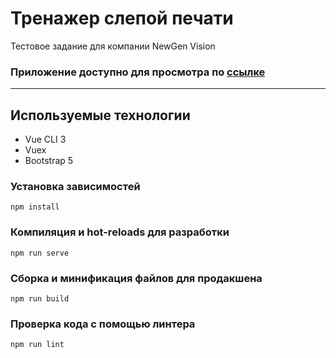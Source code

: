 # Тренажер слепой печати

Тестовое задание для компании NewGen Vision

### Приложение доступно для просмотра по [ссылке](https://besovmusic.github.io/newgen-vision-test/dist/)
---

## Используемые технологии

- Vue CLI 3
- Vuex
- Bootstrap 5

### Установка зависимостей
```
npm install
```

### Компиляция и hot-reloads для разработки
```
npm run serve
```

### Сборка и минификация файлов для продакшена
```
npm run build
```

### Проверка кода с помощью линтера
```
npm run lint
```
